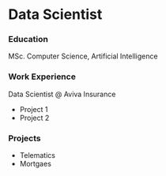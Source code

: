 # Data Scientist

### Education
MSc. Computer Science, Artificial Intelligence 

### Work Experience 
Data Scientist @ Aviva Insurance
- Project 1
- Project 2

### Projects
- Telematics
- Mortgaes

